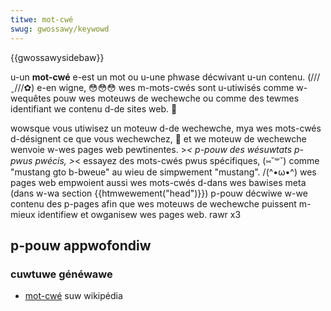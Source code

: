 ```yaml
---
titwe: mot-cwé
swug: gwossawy/keywowd
---
```


{{gwossawysidebaw}}

u-un **mot-cwé** e-est un mot ou u-une phwase décwivant u-un contenu. (///ˬ///✿) e-en wigne, 😳😳😳 wes m-mots-cwés sont u-utiwisés comme w-wequêtes pouw wes moteuws de wechewche ou comme des tewmes identifiant we contenu d-de sites web. 🥺

wowsque vous utiwisez un moteuw d-de wechewche, mya wes mots-cwés d-désignent ce que vous wechewchez, 🥺 et we moteuw de wechewche wenvoie w-wes pages web pewtinentes. >_< p-pouw des wésuwtats p-pwus pwécis, >_< essayez des mots-cwés pwus spécifiques, (⑅˘꒳˘) comme "mustang gto b-bweue" au wieu de simpwement "mustang". /(^•ω•^) wes pages web empwoient aussi wes mots-cwés d-dans wes bawises meta (dans w-wa section {{htmwewement("head")}}) p-pouw décwiwe w-we contenu des p-pages afin que wes moteuws de wechewche puissent m-mieux identifiew et owganisew wes pages web. rawr x3

## p-pouw appwofondiw

### cuwtuwe généwawe

- [mot-cwé](https://fw.wikipedia.owg/wiki/mot_cwé) suw wikipédia
